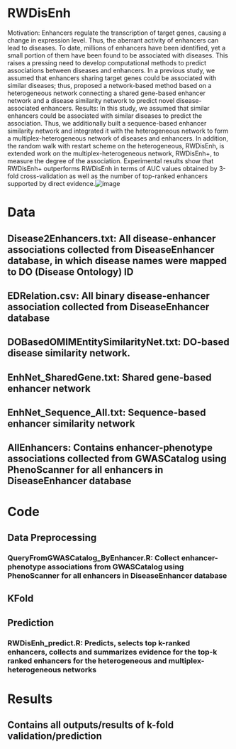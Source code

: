 # RWDisEnh
Motivation: Enhancers regulate the transcription of target genes, causing a change in expression level. Thus, the aberrant activity of enhancers can lead to diseases. To date, millions of enhancers have been identified, yet a small portion of them have been found to be associated with diseases. This raises a pressing need to develop computational methods to predict associations between diseases and enhancers. In a previous study, we assumed that enhancers sharing target genes could be associated with similar diseases; thus, proposed a network-based method based on a heterogeneous network connecting a shared gene-based enhancer network and a disease similarity network to predict novel disease-associated enhancers.
Results: In this study, we assumed that similar enhancers could be associated with similar diseases to predict the association. Thus, we additionally built a sequence-based enhancer similarity network and integrated it with the heterogeneous network to form a multiplex-heterogeneous network of diseases and enhancers. In addition, the random walk with restart scheme on the heterogeneous, RWDisEnh, is extended work on the multiplex-heterogeneous network, RWDisEnh+, to measure the degree of the association. Experimental results show that RWDisEnh+ outperforms RWDisEnh in terms of AUC values obtained by 3-fold cross-validation as well as the number of top-ranked enhancers supported by direct evidence.![image](https://user-images.githubusercontent.com/17016237/193174437-19b371b2-8a9c-42bf-94b9-08218ac4f707.png)

# Data
## Disease2Enhancers.txt: All disease-enhancer associations collected from DiseaseEnhancer database, in which disease names were mapped to DO (Disease Ontology) ID
## EDRelation.csv: All binary disease-enhancer association collected from DiseaseEnhancer database
## DOBasedOMIMEntitySimilarityNet.txt: DO-based disease similarity network.
## EnhNet_SharedGene.txt: Shared gene-based enhancer network
## EnhNet_Sequence_All.txt: Sequence-based enhancer similarity network
## AllEnhancers: Contains enhancer-phenotype associations collected from GWASCatalog using PhenoScanner for all enhancers in DiseaseEnhancer database 

# Code
## Data Preprocessing
### QueryFromGWASCatalog_ByEnhancer.R: Collect enhancer-phenotype associations from GWASCatalog using PhenoScanner for all enhancers in DiseaseEnhancer database
## KFold
### 
## Prediction
### RWDisEnh_predict.R: Predicts, selects top k-ranked enhancers, collects and summarizes evidence for the top-k ranked enhancers for the heterogeneous and multiplex-heterogeneous networks



# Results
## Contains all outputs/results of k-fold validation/prediction


